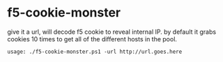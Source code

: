 # f5-cookie-monster
give it a url, will decode f5 cookie to reveal internal IP. by default it grabs cookies 10 times to get all of the different hosts in the pool.

```
usage: ./f5-cookie-monster.ps1 -url http://url.goes.here
```
